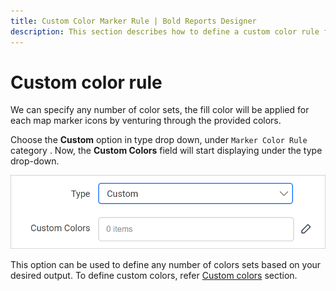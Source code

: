 ```yaml
---
title: Custom Color Marker Rule | Bold Reports Designer
description: This section describes how to define a custom color rule for Map markers with the Bold Report Designer.
---
```


# Custom color rule

We can specify any number of color sets, the fill color will be applied for each map marker icons by venturing through the provided colors.

Choose the **Custom** option in type drop down, under `Marker Color Rule` category . Now, the **Custom Colors** field will start displaying under the type drop-down.

![Map palette types](/static/assets/on-premise/images/report-designer/report-items/map/marker-color-rule/custom-colors-field.png)

This option can be used to define any number of colors sets based on your desired output. To define custom colors, refer [Custom colors](./../../../report-items/map/define-custom-colors/) section.